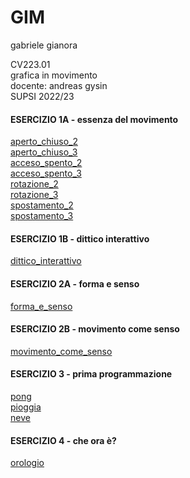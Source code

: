# GIM


gabriele gianora   

CV223.01   
grafica in movimento   
docente: andreas gysin   
SUPSI 2022/23   

#### ESERCIZIO 1A - essenza del movimento  
[aperto_chiuso_2](https://gabgian.github.io/GIM/Esercizio_1A/aperto-chiuso_2.html)  
[aperto_chiuso_3](https://gabgian.github.io/GIM/Esercizio_1A/aperto-chiuso_3.html)  
[acceso_spento_2](https://gabgian.github.io/GIM/Esercizio_1A/acceso_spento_2.html)  
[acceso_spento_3](https://gabgian.github.io/GIM/Esercizio_1A/acceso_spento_3.html)  
[rotazione_2](https://gabgian.github.io/GIM/Esercizio_1A/rotazione_2.html)  
[rotazione_3](https://gabgian.github.io/GIM/Esercizio_1A/rotazione_3.html)  
[spostamento_2](https://gabgian.github.io/GIM/Esercizio_1A/spostamento_2.html)  
[spostamento_3](https://gabgian.github.io/GIM/Esercizio_1A/spostamento_3.html)  

#### ESERCIZIO 1B - dittico interattivo  
[dittico_interattivo](https://gabgian.github.io/GIM/Esercizio_1B/indexD.html)  

#### ESERCIZIO 2A - forma e senso  
[forma_e_senso](https://gabgian.github.io/GIM/Esercizio_2A/index.html)  

#### ESERCIZIO 2B - movimento come senso  
[movimento_come_senso](https://gabgian.github.io/GIM/Esercizio_2B/index.html)  

#### ESERCIZIO 3 - prima programmazione  
[pong](https://gabgian.github.io/GIM/Esercizio_3_pong)  
[pioggia](https://gabgian.github.io/GIM/Esercizio_3_pioggia)  
[neve](https://gabgian.github.io/GIM/Esercizio_3_neve)  

#### ESERCIZIO 4 - che ora è?  
[orologio](https://gabgian.github.io/GIM/Esercizio_3_orologio)   
